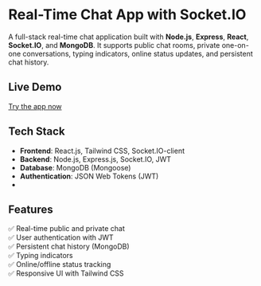 # Real-Time Chat App with Socket.IO

A full-stack real-time chat application built with **Node.js**, **Express**, **React**, **Socket.IO**, and **MongoDB**. It supports public chat rooms, private one-on-one conversations, typing indicators, online status updates, and persistent chat history.

## Live Demo

[Try the app now](https://chat-app-3gek.vercel.app/)

## Tech Stack

- **Frontend**: React.js, Tailwind CSS, Socket.IO-client
- **Backend**: Node.js, Express.js, Socket.IO, JWT
- **Database**: MongoDB (Mongoose)
- **Authentication**: JSON Web Tokens (JWT)
- 
## Features

✅ Real-time public and private chat  
✅ User authentication with JWT  
✅ Persistent chat history (MongoDB)  
✅ Typing indicators  
✅ Online/offline status tracking  
✅ Responsive UI with Tailwind CSS

